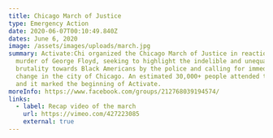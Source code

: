 ```yaml
---
title: Chicago March of Justice
type: Emergency Action
date: 2020-06-07T00:10:49.840Z
dates: June 6, 2020
image: /assets/images/uploads/march.jpg
summary: Activate:Chi organized the Chicago March of Justice in reaction to the
  murder of George Floyd, seeking to highlight the indelible and unequal
  brutality towards Black Americans by the police and calling for immediate
  change in the city of Chicago. An estimated 30,000+ people attended the march,
  and it marked the beginning of Activate.
moreInfo: https://www.facebook.com/groups/212768039194574/
links:
  - label: Recap video of the march
    url: https://vimeo.com/427223085
    external: true
---
```

